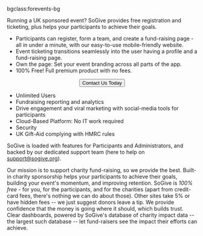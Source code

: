 bgclass:forevents-bg

Running a UK sponsored event? SoGive provides free registration and ticketing, plus helps your participants to achieve their goals.

- Participants can register, form a team, and create a fund-raising page - all in under a minute, with our easy-to-use mobile-friendly website. 
- Event ticketing transitions seamlessly into the user having a profile and a fund-raising page.
- Own the page: Set your event branding across all parts of the app.
- 100% Free! Full premium product with no fees.


<center>
	<button class="btn btn-primary btn-lg CTA" data-toggle="modal" data-target="#CTAModal">Contact Us Today</button>
</center>

 - Unlimited Users  
 - Fundraising reporting and analytics
 - Drive engagement and viral marketing with social-media tools for participants
 - Cloud-Based Platform: No IT work required
 - Security
 - UK Gift-Aid complying with HMRC rules

SoGive is loaded with features for Participants and Administrators, and backed by our dedicated support team (here to help on support@sogive.org).

Our mission is to support charity fund-raising, so we provide the best. 
Built-in charity sponsorship helps your participants to achieve their goals, building your event's momentum, and improving retention.
SoGive is *100% free* - for you, for the participants, and for the charities (apart from credit-card fees, there's nothing we can do about those). Other sites take 5% or have hidden fees -- we just suggest donors leave a tip.
We provide confidence that the money is going where it should, which builds trust.
Clear dashboards, powered by SoGive's database of charity impact data -- the largest such database
 -- let fund-raisers see the impact their efforts can achieve.
